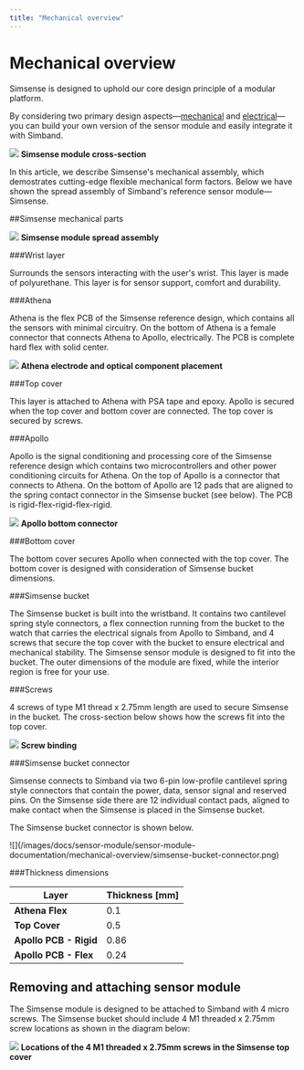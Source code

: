 ```yaml
---
title: "Mechanical overview"
---
```


# Mechanical overview

Simsense is designed to uphold our core design principle of a modular platform. 

By considering two primary design aspects—[mechanical][1] and [electrical][2]—you can build your own version of the sensor module and easily integrate it with Simband.

![](/images/docs/sensor-module/sensor-module-documentation/mechanical-overview/simsense-cross-section-oblique02.png)
**Simsense module cross-section**

In this article, we describe Simsense's mechanical assembly, which demostrates cutting-edge flexible mechanical form factors. Below we have shown the spread assembly of Simband's reference sensor module—Simsense.

##Simsense mechanical parts

![](/images/docs/sensor-module/sensor-module-documentation/mechanical-overview/simsense-exploded-view.png)
**Simsense module spread assembly**

###Wrist layer 

Surrounds the sensors interacting with the user's wrist. This layer is made of polyurethane. This layer is for sensor support, comfort and durability.

###Athena

Athena is the flex PCB of the Simsense reference design, which contains all the sensors with minimal circuitry. On the bottom of Athena is a female connector that connects Athena to Apollo, electrically. The PCB is complete hard flex with solid center.

![](/images/docs/sensor-module/sensor-module-documentation/mechanical-overview/athena-electrode-optical-component-placement.png)
**Athena electrode and optical component placement**

###Top cover

This layer is attached to Athena with PSA tape and epoxy. Apollo is secured when the top cover and bottom cover are connected. The top cover is secured by screws.

###Apollo

Apollo is the signal conditioning and processing core of the Simsense reference design which contains two microcontrollers and other power conditioning circuits for Athena. On the top of Apollo is a connector that connects to Athena. On the bottom of Apollo are 12 pads that are aligned to the spring contact connector in the Simsense bucket (see below). The PCB is rigid-flex-rigid-flex-rigid.

![](/images/docs/sensor-module/sensor-module-documentation/mechanical-overview/apollo-bottom.png)
**Apollo bottom connector**

###Bottom cover

The bottom cover secures Apollo when connected with the top cover. The bottom cover is designed with consideration of Simsense bucket dimensions.  

###Simsense bucket

The Simsense bucket is built into the wristband. It contains two cantilevel spring style connectors, a flex connection running from the bucket to the watch that carries the electrical signals from Apollo to Simband, and 4 screws that secure the top cover with the bucket to ensure electrical and mechanical stability. The Simsense sensor module is designed to fit into the bucket. The outer dimensions of the module are fixed, while the interior region is free for your use. 

###Screws

4 screws of type M1 thread x 2.75mm length are used to secure Simsense in the bucket. The cross-section below shows how the screws fit into the top cover. 

![](/images/docs/sensor-module/sensor-module-documentation/mechanical-overview/simsense-cross-section-oblique03.png)
**Screw binding**

###Simsense bucket connector

Simsense connects to Simband via two 6-pin low-profile cantilevel spring style connectors that contain the power, data, sensor signal and reserved pins. On the Simsense side there are 12 individual contact pads, aligned to make contact when the Simsense is placed in the Simsense bucket. 

The Simsense bucket connector is shown below.

<div  class="photo-grid" style="max-width: 512px;">
 ![](/images/docs/sensor-module/sensor-module-documentation/mechanical-overview/simsense-bucket-connector.png)
</div>

###Thickness dimensions

| Layer                    |Thickness  [mm]| 
|--------------------------|------------------|
| **Athena Flex**          | 0.1              |
| **Top Cover**            | 0.5              |
| **Apollo PCB - Rigid**   | 0.86             |
| **Apollo PCB - Flex**    | 0.24             |

## Removing and attaching sensor module

The Simsense module is designed to be attached to Simband with 4 micro screws. The Simsense bucket should include 4 M1 threaded x 2.75mm  screw locations as shown in the diagram below: 

![](/images/docs/sensor-module/sensor-module-documentation/mechanical-overview/simsense-screw-dimension.png)
**Locations of the 4 M1 threaded x 2.75mm screws in the Simsense top cover**

[1]: /sensor-module/sensor-module-documentation/mechanical-overview.html#simsense-mechanical-parts "Mechanical overview"
[2]: /sensor-module/sensor-module-documentation/electrical-overview.html "Electrical overview"